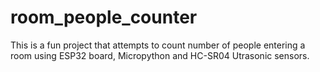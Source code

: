 # room_people_counter
This is a fun project that attempts to count number of people entering a room using ESP32 board, Micropython and HC-SR04 Utrasonic sensors.
